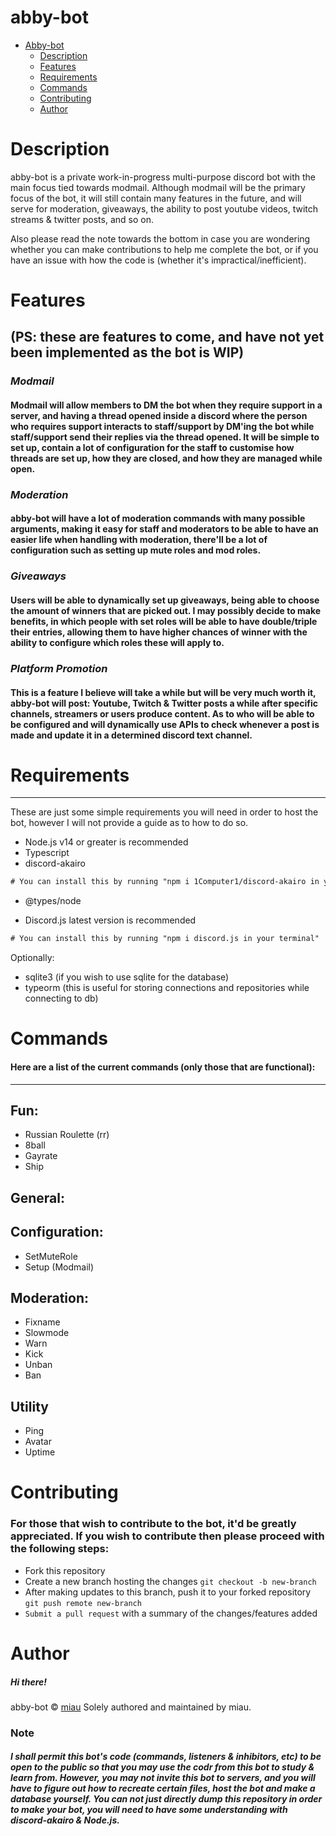 # abby-bot

- [Abby-bot](#abby-bot)
  - [Description](#description)
  - [Features](#features)
  - [Requirements](#requirements)
  - [Commands](#commands)
  - [Contributing](#contributing)
  - [Author](#author)

# Description

abby-bot is a private work-in-progress multi-purpose discord bot with the main focus tied towards modmail. Although modmail will be the primary focus of the bot, it will still contain many features in the future, and will serve for moderation, giveaways, the ability to post youtube videos, twitch streams & twitter posts, and so on.

Also please read the note towards the bottom in case you are wondering whether you can make contributions to help me complete the bot, or if you have an issue with how the code is (whether it's impractical/inefficient).

# Features
(PS: these are features to come, and have not yet been implemented as the bot is WIP)
---

### ___Modmail___

#### Modmail will allow members to DM the bot when they require support in a server, and having a thread opened inside a discord where the person who requires support interacts to staff/support by DM'ing the bot while staff/support send their replies via the thread opened. It will be simple to set up, contain a lot of configuration for the staff to customise how threads are set up, how they are closed, and how they are managed while open.

### ___Moderation___

#### abby-bot will have a lot of moderation commands with many possible arguments, making it easy for staff and moderators to be able to have an easier life when handling with moderation, there'll be a lot of configuration such as setting up mute roles and mod roles.

### ___Giveaways___

#### Users will be able to dynamically set up giveaways, being able to choose the amount of winners that are picked out. I may possibly decide to make benefits, in which people with set roles will be able to have double/triple their entries, allowing them to have higher chances of winner with the ability to configure which roles these will apply to.

### ___Platform Promotion___

#### This is a feature I believe will take a while but will be very much worth it, abby-bot will post: Youtube, Twitch & Twitter posts a while after specific channels, streamers or users produce content. As to who will be able to be configured and will dynamically use APIs to check whenever a post is made and update it in a determined discord text channel.

# Requirements
---

These are just some simple requirements you will need in order to host the bot, however I will not provide a guide as to how to do so.

<ul>
  <li>Node.js v14 or greater is recommended</li>
  <li>Typescript</li>
  <li>discord-akairo</li>
</ul>

```diff
# You can install this by running "npm i 1Computer1/discord-akairo in your terminal"
```

<ul>
  <li>@types/node</li>
</ul>

<ul>
  <li>Discord.js latest version is recommended</li>
</ul>

```diff
# You can install this by running "npm i discord.js in your terminal"
```

Optionally:
<ul>
  <li>sqlite3 (if you wish to use sqlite for the database)</li>
  <li>typeorm (this is useful for storing connections and repositories while connecting to db)</li>
</ul>

# Commands

#### Here are a list of the current commands (only those that are functional):
---
## Fun:

<ul>
  <li>Russian Roulette (rr)</li>
  <li>8ball</li>
  <li>Gayrate</li>
  <li>Ship</li>
</ul>

## General:

## Configuration:
<ul>
  <li>SetMuteRole</li>
  <li>Setup (Modmail)</li>
</ul>

## Moderation:

<ul>
  <li>Fixname</li>
  <li>Slowmode</li>
  <li>Warn</li>
  <li>Kick</li>
  <li>Unban</li>
  <li>Ban</li>
</ul>

## Utility

<ul>
  <li>Ping</li>
  <li>Avatar</li>
  <li>Uptime</li>
</ul>

# Contributing

### For those that wish to contribute to the bot, it'd be greatly appreciated. If you wish to contribute then please proceed with the following steps:

- Fork this repository
- Create a new branch hosting the changes `git checkout -b new-branch`
- After making updates to this branch, push it to your forked repository `git push remote new-branch`
- `Submit a pull request` with a summary of the changes/features added

# Author

##### Hi there!
abby-bot ©️ [miau](https://github.com/notmiauu)
Solely authored and maintained by miau.

### Note

##### I shall permit this bot's code (commands, listeners & inhibitors, etc) to be open to the public so that you may use the codr from this bot to study & learn from. However, you may not invite this bot to servers, and you will have to figure out how to recreate certain files, host the bot and make a database yourself. You can not just directly dump this repository in order to make your bot, you will need to have some understanding with discord-akairo & Node.js.
